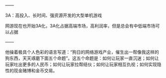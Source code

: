 ——

3A：高投入、长时间、强资源开发的大型单机游戏

网游现在也开始3A化，3A化占据高端市场，高利润率，但是总会有中低端市场可以占据

——

他操着极具个人色彩的语言写道：“狗日的网络游戏产业，催生出一帮像我这样的狗东西，天天琢磨下面五个命题”。这五个命题是：如何让玩家一直沉迷；如何让玩家吐出更多的人民币；如何让玩家拉帮结伙；如何让玩家相互仇视；如何实现隐性的现金赌博和金币交易。